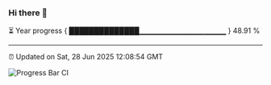 ### Hi there 👋

⏳ Year progress { ██████████████▁▁▁▁▁▁▁▁▁▁▁▁▁▁▁▁ } 48.91 %

---

⏰ Updated on Sat, 28 Jun 2025 12:08:54 GMT

![Progress Bar CI](https://github.com/liununu/liununu/workflows/Progress%20Bar%20CI/badge.svg)
